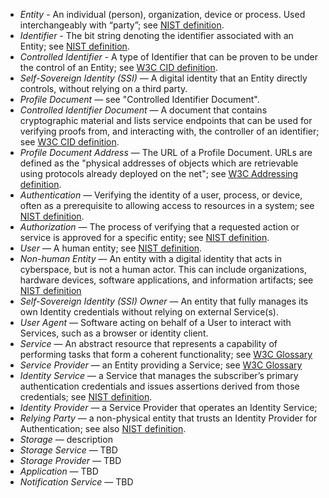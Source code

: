  - <dfn>Entity</dfn> - An individual (person), organization, device or process. Used interchangeably with “party”; see [NIST definition](https://csrc.nist.gov/glossary/term/entity).
 - <dfn>Identifier</dfn> - The bit string denoting the identifier associated with an Entity; see [NIST definition](https://csrc.nist.gov/glossary/term/identifier).
 - <dfn>Controlled Identifier</dfn> - A type of Identifier that can be proven to be under the control of an Entity; see [W3C CID definition](https://www.w3.org/TR/cid-1.0/#dfn-controlled-identifier).
 - <dfn>Self-Sovereign Identity (SSI)</dfn> — A digital identity that an Entity directly controls, without relying on a third party.
 - <dfn>Profile Document</dfn> — see "Controlled Identifier Document".
 - <dfn>Controlled Identifier Document</dfn> — A document that contains cryptographic material and lists service endpoints that can be used for verifying proofs from, and interacting with, the controller of an identifier; see [W3C CID definition](https://www.w3.org/TR/cid-1.0/#dfn-controlled-identifier-document).
 - <dfn>Profile Document Address</dfn> — The URL of a Profile Document. URLs are defined as the "physical addresses of objects which are retrievable using protocols already deployed on the net"; see [W3C Addressing definition](https://www.w3.org/Addressing/URL/url-spec.html).
 - <dfn>Authentication</dfn> — Verifying the identity of a user, process, or device, often as a prerequisite to allowing access to resources in a system; see [NIST definition](https://csrc.nist.gov/glossary/term/authentication).
 - <dfn>Authorization</dfn> — The process of verifying that a requested action or service is approved for a specific entity; see [NIST definition](https://csrc.nist.gov/glossary/term/authorization).
 - <dfn>User</dfn> — A human entity; see [NIST definition](https://csrc.nist.gov/glossary/term/user).
 - <dfn>Non-human Entity</dfn> — An entity with a digital identity that acts in cyberspace, but is not a human actor. This can include organizations, hardware devices, software applications, and information artifacts; see [NIST definition](https://csrc.nist.gov/glossary/term/non-human_entity)
 - <dfn>Self-Sovereign Identity (SSI) Owner</dfn> — An entity that fully manages its own Identity credentials without relying on external Service(s).
 - <dfn>User Agent</dfn> — Software acting on behalf of a User to interact with Services, such as a browser or identity client.
 - <dfn>Service</dfn> — An abstract resource that represents a capability of performing tasks that form a coherent functionality; see [W3C Glossary](https://www.w3.org/TR/ws-gloss/#service)
 - <dfn>Service Provider</dfn> — an Entity providing a Service; see [W3C Glossary](https://www.w3.org/TR/ws-gloss/#providerentity)
 - <dfn>Identity Service</dfn> — a Service that manages the subscriber’s primary authentication credentials and issues assertions derived from those credentials; see [NIST definition](https://csrc.nist.gov/glossary/term/identity_provider).
 - <dfn>Identity Provider</dfn> — a Service Provider that operates an Identity Service;
 - <dfn>Relying Party</dfn> — a non-physical entity that trusts an Identity Provider for Authentication; see also [NIST definition](https://csrc.nist.gov/glossary/term/relying_party).
 - <dfn>Storage</dfn> — description
 - <dfn>Storage Service</dfn> — TBD
 - <dfn>Storage Provider</dfn> — TBD
 - <dfn>Application</dfn> — TBD
 - <dfn>Notification Service</dfn> — TBD
